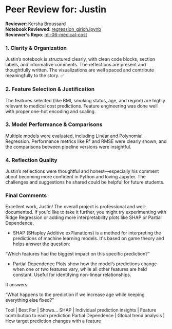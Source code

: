 # Peer Review for: Justin

**Reviewer**: Kersha Broussard  
**Notebook Reviewed**: [regression_gjrich.ipynb](https://github.com/gjrich/ml_regression_gjrich/blob/master/regression_gjrich.ipynb)  
**Reviewer's Repo**: [ml-06-medical-cost](https://github.com/SchroderJ-pixel/ml-06-medical-cost)



### 1. Clarity & Organization  
Justin’s notebook is structured clearly, with clean code blocks, section labels, and informative comments. The reflections are present and thoughtfully written. The visualizations are well spaced and contribute meaningfully to the story. ✅



### 2. Feature Selection & Justification  
The features selected (like BMI, smoking status, age, and region) are highly relevant to medical cost predictions. Feature engineering was done well with proper one-hot encoding and scaling. 



### 3. Model Performance & Comparisons  
Multiple models were evaluated, including Linear and Polynomial Regression. Performance metrics like R² and RMSE were clearly shown, and the comparisons between pipeline versions were insightful. 



### 4. Reflection Quality  
Justin’s reflections were thoughtful and honest—especially his comment about becoming more confident in Python and loving Jupyter. The challenges and suggestions he shared could be helpful for future students. 



###  Final Comments
Excellent work, Justin! The overall project is professional and well-documented. If you'd like to take it further, you might try experimenting with Ridge Regression or adding more interpretability plots like SHAP or Partial Dependence.

* SHAP (SHapley Additive exPlanations) is a method for interpreting the predictions of machine learning models. It's based on game theory and helps answer the question:

“Which features had the biggest impact on this specific prediction?”

* Partial Dependence Plots show how the model’s predictions change when one or two features vary, while all other features are held constant. Useful for identifying non-linear relationships.

It answers:

“What happens to the prediction if we increase age while keeping everything else fixed?”

Tool | Best For | Shows...
SHAP | Individual prediction insights | Feature contribution to each prediction
Partial Dependence | Global trend analysis | How target prediction changes with a feature

